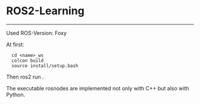 # ROS2-Learning
---
Used ROS-Version: Foxy

At first:

      cd <name>_ws
      colcon build
      source install/setup.bash
      
Then ros2 run <rosnodes>.

The executable rosnodes are implemented not only with C++ but also with Python.

